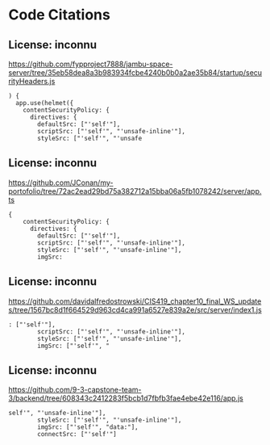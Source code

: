 # Code Citations

## License: inconnu

<https://github.com/fypproject7888/jambu-space-server/tree/35eb58dea8a3b983934fcbe4240b0b0a2ae35b84/startup/securityHeaders.js>

```
) {
  app.use(helmet({
    contentSecurityPolicy: {
      directives: {
        defaultSrc: ["'self'"],
        scriptSrc: ["'self'", "'unsafe-inline'"],
        styleSrc: ["'self'", "'unsafe
```


## License: inconnu
<https://github.com/JConan/my-portofolio/tree/72ac2ead29bd75a382712a15bba06a5fb1078242/server/app.ts>

```
{
    contentSecurityPolicy: {
      directives: {
        defaultSrc: ["'self'"],
        scriptSrc: ["'self'", "'unsafe-inline'"],
        styleSrc: ["'self'", "'unsafe-inline'"],
        imgSrc:
```


## License: inconnu
<https://github.com/davidalfredostrowski/CIS419_chapter10_final_WS_updates/tree/1567bc8d1f664529d963cd4ca991a6527e839a2e/src/server/index1.js>

```
: ["'self'"],
        scriptSrc: ["'self'", "'unsafe-inline'"],
        styleSrc: ["'self'", "'unsafe-inline'"],
        imgSrc: ["'self'", "
```


## License: inconnu
<https://github.com/9-3-capstone-team-3/backend/tree/608343c2412283f5bcb1d7fbfb3fae4ebe42e116/app.js>

```
self'", "'unsafe-inline'"],
        styleSrc: ["'self'", "'unsafe-inline'"],
        imgSrc: ["'self'", "data:"],
        connectSrc: ["'self'"]
```

